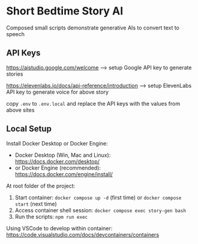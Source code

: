 # Short Bedtime Story AI

Composed small scripts demonstrate generative AIs to convert text to speech

## API Keys

https://aistudio.google.com/welcome --> setup Google API key to generate stories

https://elevenlabs.io/docs/api-reference/introduction --> setup ElevenLabs API key to generate voice for above story

copy `.env` to `.env.local` and replace the API keys with the values from above sites

## Local Setup

Install Docker Desktop or Docker Engine:
* Docker Desktop (Win, Mac and Linux): https://docs.docker.com/desktop/
* or Docker Engine (recommended): https://docs.docker.com/engine/install/

At root folder of the project:
1. Start container: `docker compose up -d` (first time) or `docker compose start` (next time)
2. Access container shell session: `docker compose exec story-gen bash`
3. Run the scripts: `npm run exec`

Using VSCode to develop within container: https://code.visualstudio.com/docs/devcontainers/containers

